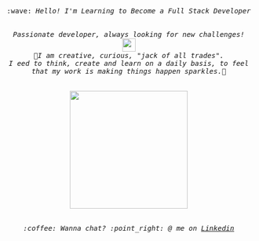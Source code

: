<p align="center">
  <br><br><br>
  <samp>
    :wave: <em> Hello!  I'm Learning to Become a Full Stack Developer <em>
    <br><br><br> Passionate developer, always looking for new challenges!   <img src="https://user-images.githubusercontent.com/5679180/79618120-0daffb80-80be-11ea-819e-d2b0fa904d07.gif" width="27px">
     <br>🌈I am creative, curious, "jack of all trades". 
     <br>I eed to think, create and learn on a daily basis, to feel that my work is making things happen sparkles.🌱<br><br><br>
    <img src="https://i.imgur.com/kdKhgx6.gif" width="240px" align="center">
    <br><br><br>:coffee: Wanna chat? :point_right: @ me on <a href="https://www.linkedin.com/in/aicha-hamida/">Linkedin </a>
  </samp>
</p>


